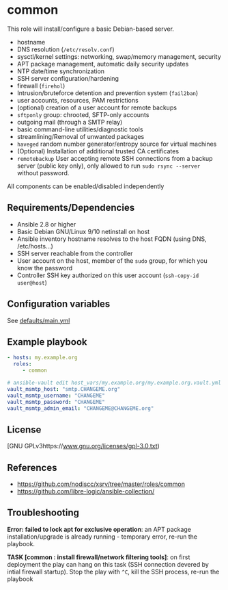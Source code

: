 common
=============

This role will install/configure a basic Debian-based server. 

- hostname
- DNS resolution (`/etc/resolv.conf`)
- sysctl/kernel settings: networking, swap/memory management, security
- APT package management, automatic daily security updates
- NTP date/time synchronization
- SSH server configuration/hardening
- firewall (`firehol`)
- Intrusion/bruteforce detention and prevention system (`fail2ban`)
- user accounts, resources, PAM restrictions
- (optional) creation of a user account for remote backups
- `sftponly` group: chrooted, SFTP-only accounts
- outgoing mail (through a SMTP relay)
- basic command-line utilities/diagnostic tools
- streamlining/Removal of unwanted packages
- `haveged` random number generator/entropy source for virtual machines
- (Optional) Installation of additional trusted CA certificates
- `remotebackup` User accepting remote SSH connections from a backup server (public key only), only allowed to run `sudo rsync --server` without password.

All components can be enabled/disabled independently

Requirements/Dependencies
------------

- Ansible 2.8 or higher
- Basic Debian GNU/Linux 9/10 netinstall on host
- Ansible inventory hostname resolves to the host FQDN (using DNS, /etc/hosts...)
- SSH server reachable from the controller
- User account on the host, member of the `sudo` group, for which you know the password
- Controller SSH key authorized on this user account (`ssh-copy-id user@host`)


Configuration variables
-----------------------

See [defaults/main.yml](defaults/main.yml)


Example playbook
-----------------

```yaml
- hosts: my.example.org
  roles:
     - common

# ansible-vault edit host_vars/my.example.org/my.example.org.vault.yml
vault_msmtp_host: "smtp.CHANGEME.org"
vault_msmtp_username: "CHANGEME"
vault_msmtp_password: "CHANGEME"
vault_msmtp_admin_email: "CHANGEME@CHANGEME.org"
```

License
-------

[GNU GPLv3https://www.gnu.org/licenses/gpl-3.0.txt)

References
-----------------

- https://github.com/nodiscc/xsrv/tree/master/roles/common
- https://github.com/libre-logic/ansible-collection/


Troubleshooting
---------------

**Error: failed to lock apt for exclusive operation**: an APT package installation/upgrade is already running - temporary error, re-run the playbook.

**TASK [common : install firewall/network filtering tools]**: on first deployment the play can hang on this task (SSH connection devered by intial firewall startup). Stop the play with `^C`, kill the SSH process, re-run the playbook
